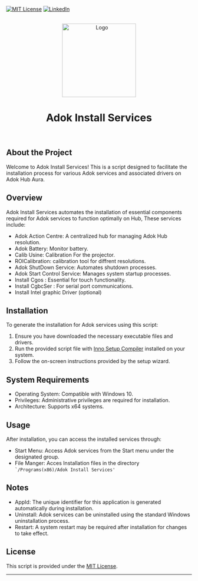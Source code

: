 [![MIT License][license-shield]][license-url]
[![LinkedIn][linkedin-shield]][linkedin-url]
</head>
<br>
<div align="center">
<img src="./Inno/Setup_ico.ico" alt="Logo" width="200" height="200">
<h1>Adok Install Services</h1>
</div>
<br>
<body>
    <h2>About the Project</h2>

<p>Welcome to Adok Install Services! This is a script designed to facilitate the installation process for various Adok services and associated drivers on Adok Hub Aura.</p>

  <h2>Overview</h2>

  <p>Adok Install Services automates the installation of essential components required for Adok services to function optimally on Hub, These services include:</p>

  <ul>
        <li>Adok Action Centre: A centralized hub for managing Adok Hub resolution.</li>
        <li>Adok Battery: Monitor battery.</li>
        <li>Calib Usine: Calibration For the projector.</li>
        <li>ROICalibration: calibration tool for diffrent resolutions.</li>
        <li>Adok ShutDown Service: Automates shutdown processes.</li>
        <li>Adok Start Control Service: Manages system startup processes.</li>
        <li>Install Cgos : Essential for touch functionality.</li>
        <li>Install CgbcSer : For serial port communications.</li>
        <li>Install Intel graphic Driver (optional)</li>
  </ul>

  <h2>Installation</h2>

  <p>To generate the installation for Adok services using this script:</p>

  <ol>
        <li>Ensure you have downloaded the necessary executable files and drivers.</li>
        <li>Run the provided script file with <a href="https://jrsoftware.org/isinfo.php">Inno Setup Compiler</a> installed on your system.</li>
        <li>Follow the on-screen instructions provided by the setup wizard.</li>
    </ol>

  <h2>System Requirements</h2>

  <ul>
        <li>Operating System: Compatible with Windows 10.</li>
        <li>Privileges: Administrative privileges are required for installation.</li>
        <li>Architecture: Supports x64 systems.</li>
  </ul>

   <h2>Usage</h2>

   <p>After installation, you can access the installed services through:</p>

  <ul>
        <li>Start Menu: Access Adok services from the Start menu under the designated group.</li> 
        <li > File Manger: Acces Installation files in the directory <code>`/Programs(x86)/Adok Install Services'</code> </li>
  </ul>
    <h2>Notes</h2>
    <ul>
        <li>AppId: The unique identifier for this application is generated automatically during installation.</li>
        <li>Uninstall: Adok services can be uninstalled using the standard Windows uninstallation process.</li>
        <li>Restart: A system restart may be required after installation for changes to take effect.</li>
    </ul>

  <h2>License</h2>

  <p>This script is provided under the <a href="LICENSE.md">MIT License</a>.</p>

  <hr>
</body> 
</html>

[license-shield]: https://img.shields.io/github/license/othneildrew/Best-README-Template.svg?style=for-the-badge
[license-url]: ./LICENSE
[linkedin-shield]: https://img.shields.io/badge/-LinkedIn-black.svg?style=for-the-badge&logo=linkedin&colorB=555
[linkedin-url]: https://www.linkedin.com/in/firas-ajengui
